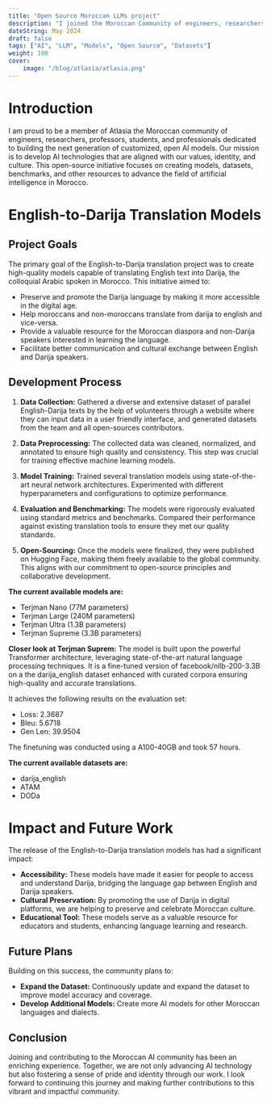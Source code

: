 ```yaml
---
title: "Open Source Moroccan LLMs project"
description: "I joined the Moroccan Community of engineers, researchers, professors, students and professionals building the next generation of customized, open, Moroccan AI models."
dateString: May 2024
draft: false
tags: ["AI", "LLM", "Models", "Open Source", "Datasets"]
weight: 100
cover:
    image: "/blog/atlasia/atlasia.png"
---
```



# Introduction

I am proud to be a member of Atlasia the Moroccan community of engineers, researchers, professors, students, and professionals dedicated to building the next generation of customized, open AI models. Our mission is to develop AI technologies that are aligned with our values, identity, and culture. This open-source initiative focuses on creating models, datasets, benchmarks, and other resources to advance the field of artificial intelligence in Morocco.


# English-to-Darija Translation Models

## Project Goals

The primary goal of the English-to-Darija translation project was to create high-quality models capable of translating English text into Darija, the colloquial Arabic spoken in Morocco. This initiative aimed to:

- Preserve and promote the Darija language by making it more accessible in the digital age.
- Help moroccans and non-moroccans translate from darija to english and vice-versa.
- Provide a valuable resource for the Moroccan diaspora and non-Darija speakers interested in learning the language.
- Facilitate better communication and cultural exchange between English and Darija speakers.

## Development Process

1. **Data Collection:** Gathered a diverse and extensive dataset of parallel English-Darija texts by the help of volunteers through a website where they can input data in a user friendly interface, and generated datasets from the team and all open-sources contributors.
   
2. **Data Preprocessing:** The collected data was cleaned, normalized, and annotated to ensure high quality and consistency. This step was crucial for training effective machine learning models.

3. **Model Training:** Trained several translation models using state-of-the-art neural network architectures. Experimented with different hyperparameters and configurations to optimize performance.

4. **Evaluation and Benchmarking:** The models were rigorously evaluated using standard metrics and benchmarks. Compared their performance against existing translation tools to ensure they met our quality standards.

5. **Open-Sourcing:** Once the models were finalized, they were published on Hugging Face, making them freely available to the global community. This aligns with our commitment to open-source principles and collaborative development.

**The current available models are:**
- Terjman Nano (77M parameters)
- Terjman Large (240M parameters)
- Terjman Ultra (1.3B parameters) 
- Terjman Supreme (3.3B parameters)

**Closer look at Terjman Suprem:**
The model is built upon the powerful Transformer architecture, leveraging state-of-the-art natural language processing techniques. It is a fine-tuned version of facebook/nllb-200-3.3B on a the darija_english dataset enhanced with curated corpora ensuring high-quality and accurate translations.

It achieves the following results on the evaluation set:

- Loss: 2.3687
- Bleu: 5.6718
- Gen Len: 39.9504

The finetuning was conducted using a A100-40GB and took 57 hours.

**The current available datasets are:**
- darija_english
- ATAM
- DODa

# Impact and Future Work

The release of the English-to-Darija translation models has had a significant impact:

- **Accessibility:** These models have made it easier for people to access and understand Darija, bridging the language gap between English and Darija speakers.
- **Cultural Preservation:** By promoting the use of Darija in digital platforms, we are helping to preserve and celebrate Moroccan culture.
- **Educational Tool:** These models serve as a valuable resource for educators and students, enhancing language learning and research.

## Future Plans

Building on this success, the community plans to:

- **Expand the Dataset:** Continuously update and expand the dataset to improve model accuracy and coverage.
- **Develop Additional Models:** Create more AI models for other Moroccan languages and dialects.

## Conclusion

Joining and contributing to the Moroccan AI community has been an enriching experience. Together, we are not only advancing AI technology but also fostering a sense of pride and identity through our work. I look forward to continuing this journey and making further contributions to this vibrant and impactful community.


